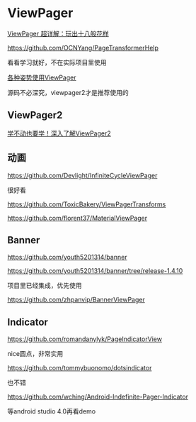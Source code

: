 # ViewPager

[ViewPager 超详解：玩出十八般花样](https://juejin.im/post/5a4c2f496fb9a044fd122631)

https://github.com/OCNYang/PageTransformerHelp

看看学习就好，不在实际项目里使用

[各种姿势使用ViewPager](http://yourbay.me/all-about-tech/2017/07/20/view-pager/)

源码不必深究，viewpager2才是推荐使用的



## ViewPager2

[学不动也要学！深入了解ViewPager2](https://juejin.cn/post/6844904020553760782#heading-4)



## 动画

https://github.com/Devlight/InfiniteCycleViewPager

很好看

https://github.com/ToxicBakery/ViewPagerTransforms

https://github.com/florent37/MaterialViewPager

## Banner

https://github.com/youth5201314/banner

https://github.com/youth5201314/banner/tree/release-1.4.10

项目里已经集成，优先使用

https://github.com/zhpanvip/BannerViewPager

## Indicator

https://github.com/romandanylyk/PageIndicatorView

nice圆点，非常实用

https://github.com/tommybuonomo/dotsindicator

也不错

https://github.com/wching/Android-Indefinite-Pager-Indicator

等android studio 4.0再看demo